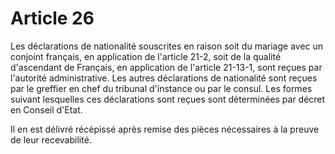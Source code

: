 # Article 26

<p>Les déclarations de nationalité souscrites en raison soit du mariage avec un conjoint français, en application de l'article 21-2, soit de la qualité d'ascendant de Français, en application de l'article 21-13-1, sont reçues par l'autorité administrative. Les autres déclarations de nationalité sont reçues par le greffier en chef du tribunal d'instance ou par le consul. Les formes suivant lesquelles ces déclarations sont reçues sont déterminées par décret en Conseil d'Etat. </p><p>Il en est délivré récépissé après remise des pièces nécessaires à la preuve de leur recevabilité.</p>